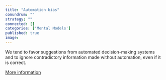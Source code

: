 ```yaml
---
title: "Automation bias"
conundrum: ""
strategy: ""
connected: []
categories: ['Mental Models']
published: true
image: 
---
```


We tend to favor suggestions from automated decision-making systems and to ignore contradictory information made without automation, even if it is correct.

[More information](https://en.wikipedia.org/wiki/Automation_bias)


